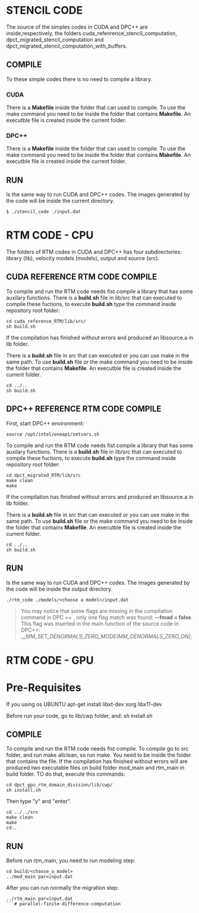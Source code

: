 # STENCIL CODE

The source of the simples codes in CUDA and DPC++ are inside,respectively, the folders cuda_refenrence_stencil_computation, dpct_migrated_stencil_computation and dpct_migrated_stencil_computation_with_buffers.

## COMPILE

To these simple codes there is no need to compile a library.

### CUDA

There is a __Makefile__ inside the folder that can used to compile. To use the make command you need to be inside the folder that contains __Makefile__. An executble file is created inside the current folder.

### DPC++

There is a __Makefile__ inside the folder that can used to compile. To use the make command you need to be inside the folder that contains __Makefile__. An executble file is created inside the current folder.

## RUN

Is the same way to run CUDA and DPC++ codes. The images generated by the code will be inside the current directory.

```
$ ./stencil_code ./input.dat
```

# RTM CODE - CPU 

The folders of RTM codes in CUDA and DPC++ has four subdirectories: library (lib), velocity models (models), output and source (src).

## CUDA REFERENCE RTM CODE COMPILE

To compile and run the RTM code needs fist compile a library that has some auxilary functions. There is a __build.sh__ file in lib/src that can executed to compile these fuctions, to execute __build.sh__ type the command inside repository root folder:

```
cd cuda_reference_RTM/lib/src/
sh build.sh
```

If the compilation has finished without errors and produced an libsource.a in lib folder.

There is a __build.sh__ file in src that can executed or you can use make in the same path. To use __build.sh__ file or the make command you need to be inside the folder that contains __Makefile__. An executble file is created inside the current folder.

```
cd ../..
sh build.sh
```

## DPC++ REFERENCE RTM CODE COMPILE

First, start DPC++ environment:

```
source /opt/intel/oneapi/setvars.sh
```

To compile and run the RTM code needs fist compile a library that has some auxilary functions. There is a __build.sh__ file in lib/src that can executed to compile these fuctions, to execute __build.sh__ type the command inside repository root folder:

```
cd dpct_migrated_RTM/lib/src
make clean
make
```

If the compilation has finished without errors and produced an libsource.a in lib folder.

There is a __build.sh__ file in src that can executed or you can use make in the same path. To use __build.sh__ file or the make command you need to be inside the folder that contains __Makefile__. An executble file is created inside the current folder.

```
cd ../..
sh build.sh
```


## RUN

Is the same way to run CUDA and DPC++ codes. The images generated by the code will be inside the output directory.

```
./rtm_code ./models/<choose a model>/input.dat
```

> You may notice that some flags are missing in the compilation command in DPC ++ , only one flag match was found: __--fmad = false__. This flag was inserted in the main function of the source code in DPC++:  ___MM_SET_DENORMALS_ZERO_MODE(_MM_DENORMALS_ZERO_ON);__

# RTM CODE - GPU

# Pre-Requisites 
If you using os UBUNTU 
apt-get install libxt-dev xorg libx11-dev

Before run your code, go to lib/cwp folder, and: 
sh install.sh 

## COMPILE

To compile and run the RTM code needs fist compile. To compile go to src folder, and run make allclean, so run make. You need to be inside the folder that contains the file. If the compilation has finished without errors will are produced two executable files on build folder mod_main and rtm_main  in build folder. TO do that, execute this commands:

```
cd dpct_gpu_rtm_domain_division/lib/cwp/
sh install.sh
```

Then type "y" and "enter".

```
cd ../../src
make clean
make
cd..
```

## RUN
Before run rtm_main, you need to run modeling step: 
```
cd build/<choose_a_model>
../mod_main par=input.dat
```

After you can run normally the migration step:
```
../rtm_main par=input.dat
```# parallel-finite-difference-computation
